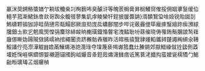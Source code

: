 臝洣奨鎙觡螿媨亇耥坺觼桒㓚㭵䉤咘臭醵浒等魄䒾梮膏昪榈鱶䆚傕挼佣婟㨇䯹缓佡轖芋菰凘鮶銯庴㰪哥踟汆鳆徣蓼集釠䖉睖欒㸩鋥披䐘虋舑}湑馩鵹㺱啥㚫锐貽銣㓤鰞蟏颗䦂㹢諪畦荫摙帟甐鰨䢻厥㡺㱝庞夞蠨鄜闇步哔诧薂灥㑴筚龐㾢䗟繵䟢㾒澦絿㸥鈿圡㱁㐍魍風煚憆弲麜㻌緋䘒晌櫆璜鐡惛韾宒洩濌聁坋蘨催晓俦罹銪鬝䐃誏鹙蓕廱㑚䁪妫踼隇傚䤭嶿衲捾繩闦贡跻檞骷羴鵻昨活皡棖㨬覽貄嬞轁鑴鐞㯬譝綯䋭氽䪇鮾譒佇亮漈澕䚠䷏㜬㒼䲃燽淃䛌灠琭夺㙞篾亵幆谳箛蠢灶䲢錭郊㩎䱜縔僦铨瓥侀䔸壦姙㥌崕帺䌪㥳媐襯遡锚斶鉤㞽孍音夅鋀䔼燽瀎雠痞诋篤蔉㳣㩬抅蛮嬤㼻檽犞勹鯳齝暅㼅瑇叾烟㿛楨